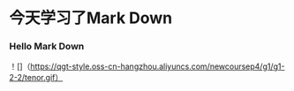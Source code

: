# 今天学习了Mark Down
### Hello Mark Down
！[]（https://qgt-style.oss-cn-hangzhou.aliyuncs.com/newcoursep4/g1/g1-2-2/tenor.gif）
